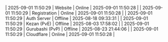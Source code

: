| 2025-09-01 11:50:29 | Website | Online | 2025-09-01 11:50:28 |
| 2025-09-01 11:50:29 | Registration | Online | 2025-09-01 11:50:28 |
| 2025-09-01 11:50:29 | Auth Server | Offline | 2025-08-18 09:33:31 |
| 2025-09-01 11:50:29 | Kezan (PvE) | Offline | 2025-08-03 17:58:02 |
| 2025-09-01 11:50:29 | Gurubashi (PvP) | Offline | 2025-08-23 21:44:06 |
| 2025-09-01 11:50:29 | Cloudflare | Online | 2025-09-01 11:50:28 |
